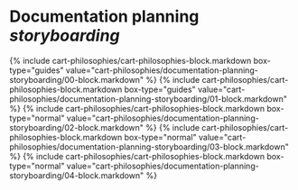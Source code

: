 <div data-role="collapsible" data-inset="false">
	<h1>Documentation planning <i>storyboarding</i></h1>

<div class="cart-philosophies-wrapper">
{% include cart-philosophies/cart-philosophies-block.markdown box-type="guides" value="cart-philosophies/documentation-planning-storyboarding/00-block.markdown" %}
{% include cart-philosophies/cart-philosophies-block.markdown box-type="guides" value="cart-philosophies/documentation-planning-storyboarding/01-block.markdown" %}
{% include cart-philosophies/cart-philosophies-block.markdown box-type="normal" value="cart-philosophies/documentation-planning-storyboarding/02-block.markdown" %}
{% include cart-philosophies/cart-philosophies-block.markdown box-type="normal" value="cart-philosophies/documentation-planning-storyboarding/03-block.markdown" %}
{% include cart-philosophies/cart-philosophies-block.markdown box-type="normal" value="cart-philosophies/documentation-planning-storyboarding/04-block.markdown" %}
</div>

</div>